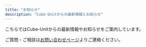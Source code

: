 ```yaml
---
title: "お知らせ"
description: "Cube-Unitからの最新情報とお知らせ"
---
```


こちらではCube-Unitからの最新情報やお知らせをご案内しています。

ご質問・ご相談は[お問い合わせページ](/contact/)よりご連絡ください。
